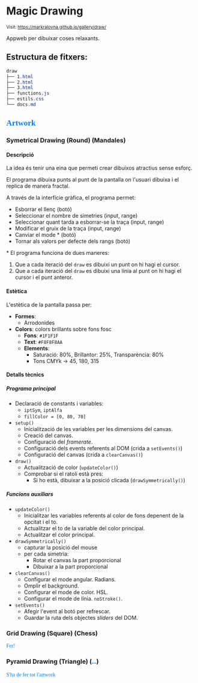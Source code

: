 # Magic Drawing

<style> n { color: #0080ff; font-family: "Segoe Print" } </style>

<small>Visit: https://markralovna.github.io/gallery/draw/</small>

Appweb per dibuixar coses relaxants.

## Estructura de fitxers:

```css
draw
├── 1.html
├── 2.html
├── 3.html
├── functions.js
├── estils.css
└── docs.md
```

## <n>Artwork</n>

### Symetrical Drawing (Round) (Mandales)

#### Descripció

La idea és tenir una eina que permeti crear dibuixos atractius sense esforç.

El programa dibuixa punts al punt de la pantalla on l'usuari dibuixa i el replica de manera fractal.

A través de la interfície gràfica, el programa permet:

* Esborrar el llenç (botó)
* Seleccionar el nombre de simetries (input, range)
* Seleccionar quant tarda a esborrar-se la traça (input, range)
* Modificar el gruix de la traça (input, range)
* Canviar el mode * (botó)
* Tornar als valors per defecte dels rangs (botó)

\* El programa funciona de dues maneres:

1. Que a cada iteració del `draw` es dibuixi un punt on hi hagi el cursor.
2. Que a cada iteració del `draw` es dibuixi una línia al punt on hi hagi el cursor i el punt anteror.

#### Estètica

L'estètica de la pantalla passa per:

* **Formes**:
	* Arrodonides
* **Colors**: colors brillants sobre fons fosc
	* **Fons**: `#1F1F1F`
	* **Text**: `#F8F8F8AA`
	* **Elements**:
		* Saturació: 80%, Brillantor: 25%, Transparència: 80%
		* Tons CMYk → 45, 180, 315

#### Detalls tècnics

##### Programa principal

* Declaració de constants i variables:
	* `iptSym`, `iptAlfa`
	* `fillColor = [0, 80, 70]`
* `setup()`
	* Inicialització de les variables per les dimensions del canvas.
	* Creació del canvas.
	* Configuració del *framerate*.
	* Configuració dels events referents al DOM (crida a `setEvents()`)
	* Configuració del canvas (crida a `clearCanvas()`)
* `draw()`
	* Actualització de color (`updateColor()`)
	* Comprobar si el ratolí està pres:
		* Si ho està, dibuixar a la posició clicada (`drawSymmetrically()`)

##### Funcions auxiliars

* `updateColor()`
	* Inicialitzar les variables referents al color de fons depenent de la opcitat i el to.
	* Actualitzar el to de la variable del color principal.
	* Actualitzar el color principal.
* `drawSymmetrically()`
	* capturar la posició del mouse
	* per cada simetria:
		* Rotar el canvas la part proporcional
		* Dibuixar a la part proporcional
* `clearCanvas()`
	* Configurar el mode angular. Radians.
	* Omplir el background.
	* Configurar el mode de color. HSL.
	* Configurar el mode de línia. `noStroke()`. 
* `setEvents()`
	* Afegir l'event al botó per refrescar.
	* Guardar la ruta dels objectes *sliders* del DOM.

### Grid Drawing (Square) (Chess)

<n>Fer!</n>

### Pyramid Drawing (Triangle) (<n>...</n>)

<n>S'ha de fer tot l'artwork</n>
